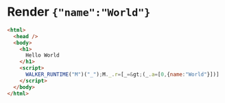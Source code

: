 # Render `{"name":"World"}`

```html
<html>
  <head />
  <body>
    <h1>
      Hello World
    </h1>
    <script>
      WALKER_RUNTIME("M")("_");M._.r=[_=&gt;(_.a=[0,{name:"World"}])]
    </script>
  </body>
</html>
```
